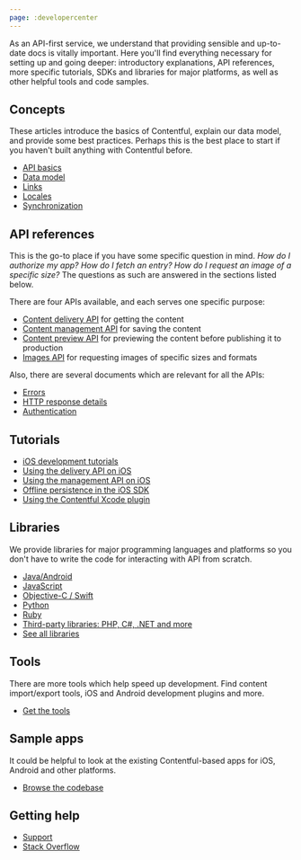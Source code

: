 ```yaml
---
page: :developercenter
---
```


As an API-first service, we understand that providing sensible and up-to-date docs is vitally important. Here you'll find everything necessary for setting up and going deeper: introductory explanations, API references, more specific tutorials, SDKs and libraries for major platforms, as well as other helpful tools and code samples.

## Concepts

These articles introduce the basics of Contentful, explain our data model, and provide some best practices. Perhaps this is the best place to start if you haven't built anything with Contentful before.

- [API basics](/developers/documentation/concepts/apis/)
- [Data model](/developers/documentation/concepts/data-model/)
- [Links](/developers/documentation/concepts/links/)
- [Locales](/developers/documentation/concepts/locales/)
- [Synchronization](/developers/documentation/concepts/sync/)

## API references

This is the go-to place if you have some specific question in mind. *How do I authorize my app? How do I fetch an entry? How do I request an image of a specific size?* The questions as such are answered in the sections listed below.

There are four APIs available, and each serves one specific purpose:

- <a href="http://docs.contentfulcda.apiary.io" target="_blank">Content delivery API</a> for getting the content
- <a href="http://docs.contentfulcma.apiary.io" target="_blank">Content management API</a> for saving the content
- <a href="http://docs.contentpreviewapi.apiary.io" target="_blank">Content preview API</a> for previewing the content before publishing it to production
- <a href="http://docs.contentfulimagesapi.apiary.io" target="_blank">Images API</a> for requesting images of specific sizes and formats

Also, there are several documents which are relevant for all the APIs:

- [Errors](/developers/documentation/references/errors/)
- [HTTP response details](/developers/documentation/references/http-details/)
- [Authentication](/developers/documentation/references/authentication/)

## Tutorials

- [iOS development tutorials](/developers/documentation/tutorials/ios/)
- [Using the delivery API on iOS](/developers/documentation/tutorials/ios/using-delivery-api-on-ios/)
- [Using the management API on iOS](/developers/documentation/tutorials/ios/using-management-api-on-ios/)
- [Offline persistence in the iOS SDK](/developers/documentation/tutorials/ios/offline-persistence-in-ios-sdk)
- [Using the Contentful Xcode plugin](/developers/documentation/tutorials/ios/using-contentful-xcode-plugin)

## Libraries

We provide libraries for major programming languages and platforms so you don't have to write the code for interacting with API from scratch.

- [Java/Android](/developers/documentation/code/libraries/#java-also-for-use-on-android)
- [JavaScript](/developers/documentation/code/libraries/#javascript)
- [Objective-C / Swift](/developers/documentation/code/libraries/#objective-c--swift-for-use-on-ios-and-os-x)
- [Python](/developers/documentation/code/libraries/#python)
- [Ruby](/developers/documentation/code/libraries/#ruby)
- [Third-party libraries: PHP, C#, .NET and more](/developers/documentation/code/libraries/#unofficial)
- [See all libraries](/developers/documentation/code/libraries/)

## Tools

There are more tools which help speed up development. Find content import/export tools, iOS and Android development plugins and more.

- [Get the tools](/developers/documentation/code/tools/)

## Sample apps

It could be helpful to look at the existing Contentful-based apps for iOS, Android and other platforms.

- [Browse the codebase](/developers/documentation/code/examples/)

## Getting help

- <a href="https://support.contentful.com/hc/en-us/requests/new" target="_blank">Support</a>
- <a href="http://stackoverflow.com/questions/tagged/contentful?sort=newest" target="_blank">Stack Overflow</a>
